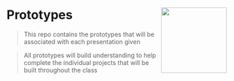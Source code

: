 # Prototypes <img align="right" src="https://github.com/Learning-Fuze/prototypes_C7/blob/assets/assets/images/logos/LF_LOGO.png?raw=true" width="150">

> This repo contains the prototypes that will be associated with each presentation given

> All prototypes will build understanding to help complete the individual projects that will be built throughout the class